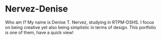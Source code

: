# Nervez-Denise
Who am I? My name is Denise T. Nervez, studying in RTPM-DSHS. I focus on being creative yet also being simplistic in terms of design. This portfolio is one of them, have a quick view!
